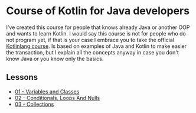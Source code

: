# Course of Kotlin for Java developers

I've created this course for people that knows already Java or another OOP and wants to learn Kotlin. I would say this course is not for people who do not program yet, if that is your case I embrace you to take the official [Kotlinlang course](https://play.kotlinlang.org/byExample/01_introduction/01_Hello%20world).
Is based on examples of Java and Kotlin to make easier the transaction, but I explain all the concepts anyway in case you don't know Java or you know only the basics.

## Lessons
* [01 - Variables and Classes](./theory/Lesson01.md)
* [02 - Conditionals, Loops And Nulls](./theory/Lesson02.md)
* [03 - Collections](./theory/Lesson03.md)
